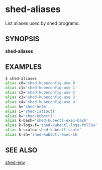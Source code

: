 # shed-aliases

List aliases used by shed programs.

## SYNOPSIS

**shed-aliases**

## EXAMPLES

```bash
$ shed-aliases
alias c0='shed-kubeconfig-use 0'
alias c1='shed-kubeconfig-use 1'
alias c2='shed-kubeconfig-use 2'
alias c3='shed-kubeconfig-use 3'
alias c4='shed-kubeconfig-use 4'
alias h='shed-helm'
alias i='shed-istioctl'
alias k='shed-kubectl'
alias k-bash='shed-kubectl-exec-bash'
alias k-logs-f='shed-kubectl-logs-follow'
alias k-scale='shed-kubectl-scale'
alias k-sh='shed-kubectl-exec-sh
```

## SEE ALSO

[shed-env](shed-env.md)
